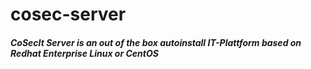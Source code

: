 # cosec-server
 
##### CoSecIt Server is an out of the box autoinstall IT-Plattform based on Redhat Enterprise Linux or CentOS   
 
 
